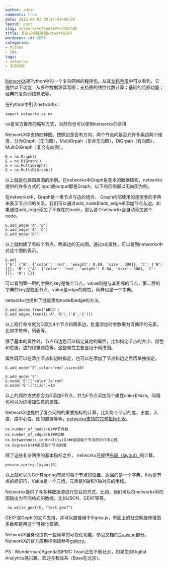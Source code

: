 ```yaml
---
author: admin
comments: true
date: 2013-09-03 00:24:03+00:00
layout: post
slug: networkx%e7%ae%80%e4%bb%8b
title: 复杂网络程序包NetworkX简介
wordpress_id: 2006
categories:
- Python
- SNA
tags:
- networkx
- 复杂网络
---
```


[NetworkX](http://networkx.github.io/)是Python中的一个复杂网络的程序包。从其[文档手册](http://networkx.github.com/documentation/latest/_downloads/networkx_reference.pdf)中可以看到，它提供以下功能：从多种数据源读写图；支持图的线性代数计算；基础的绘图功能；经典的复杂网络算法等。

在Python中引入networkx：




    
    import networkx as nx





nx是官方推荐的缩写方式，当然你也可以使用networkx的全拼

NetworkX中支持四种图。按照边是否有方向，两个节点间是否允许多条边两个维度，分为Graph（无向图），MultiGrpah（复合无向图），DiGrpah（有向图），MultiDiGraph（复合有向图）。




    
    G = nx.Graph()
    G = nx.DiGraph()
    G = nx.MultiGraph()
    G = nx.MultiDiGraph()





以上就是创建四类图的示例。在networkx中Graph是基本的数据结构，networkx提供的许多方式的input或output都是Graph。以下的示例都以无向图为例。<!-- more -->

在networkx中，Graph是一堆节点与边的组合。 Graph内部使用的是嵌套的字典来表示节点间的关系。我们可以通过add_node和add_edge来添加节点与边。如果通过add_edge添加了不存在的node，那么这个networkx会自动添加这个node。

    
    G.add_edge('A','B')
    G.add_edge('B','C')
    G.add_node('D')


以上就构建了有四个节点，两条边的无向图。通过adj属性，可以看到networkx中对这个图的表示。

    
    G.adj
    {'A': {'B': {'color': 'red', 'weight': 0.84, 'size': 300}}, 'C': {'B': {}}, 'B': {'A': {'color': 'red', 'weight': 0.84, 'size': 300}, 'C': {}}, 'D': {}}


可以看到第一层的字典的key是每个节点，value则是与其相邻的节点，第二层的字典的key是临近节点，value是edge的属性，同样也是一个字典。

networkx也提供了批量添加node和edge的方法。




    
    G.add_nodes_from('ABCD')
    G.add_edges_from([('A','B'),('B','C')])


以上两行命令就为G添加4个节点和两条边，批量添加时参数需为可循环的元素，比如字符串，列表等。

除了基本的属性外，节点和边也可以指定其他的属性，比如指定节点的大小、颜色和位置，边的权重颜色等，这些属性主要是用于网络图。

属性既可以在添加节点和边时指定，也可以在添加了节点和边之后再单独指定。

    
    G.add_node('E',color='red',size=10)
    
    G.add_node('E')
    G.node['E']['color']='red'
    G.node['E']['size']=10


以上的两种方式都会为G添加E节点，并为E节点添加两个属性color和size。同理也可以为边增加任意的属性。

NetworkX也提供了复杂网络的重要指标的计算，比如每个节点的度，出度，入度，度中心性，图的直径等等，[networkx支持的完整指标列表](http://networkx.github.io/documentation/development/reference/algorithms.html)。

    
    nx.number_of_nodes(G)##节点数
    nx.number_of_edges(G)##边数
    nx.betweenness_centrality(G)##返回每个节点的中介中心性
    nx.degree(G)##返回每个节点的度


除了这些复杂网络的基本指标之外， networkx还提供[布局（layout）](http://networkx.github.io/documentation/development/reference/drawing.html)的计算。

    
    pos=nx.spring_layout(G)


以上就可以为G计算spring布局时每个节点的位置，返回的是一个字典，Key是节点的标识符，Value是一个元组，元素是X轴和Y轴对应的坐标。

Networkx提供了与多种数据源进行交互的方式，比如，我们可以将networkx中的图输出为不同格式的数据，比如JSON，GEXF等等。

    
     nx.write_gexf(G, "test.gexf")


GEXF是Gephi的文件支持，并可以直接用于Sigma.js，市面上的社交网络传播图多数都是用这个可视化框架。

NetworkX自身也提供一些简单的可视化功能，参见文档的[Drawing](http://networkx.github.io/documentation/development/reference/drawing.html)部分。NetworkX的官方应用样例请参考[gallery](http://networkx.github.io/documentation/latest/gallery.html)。

PS : Wunderman|Agenda的PMC Team正在不断壮大，如果您对Digital Analytics感兴趣，欢迎与我联系（Base在北京）。


